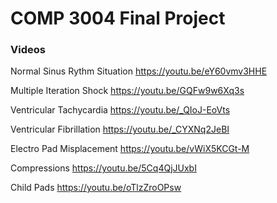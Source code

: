 ﻿# COMP 3004 Final Project

### Videos

Normal Sinus Rythm Situation
https://youtu.be/eY60vmv3HHE

Multiple Iteration Shock
https://youtu.be/GQFw9w6Xq3s

Ventricular Tachycardia
https://youtu.be/_QIoJ-EoVts

Ventricular Fibrillation
https://youtu.be/_CYXNq2JeBI

Electro Pad Misplacement
https://youtu.be/vWiX5KCGt-M

Compressions
https://youtu.be/5Cq4QjJUxbI

Child Pads
https://youtu.be/oTlzZroOPsw
